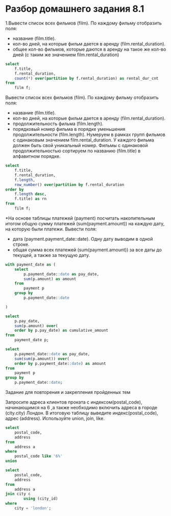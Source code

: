 # Разбор домашнего задания 8.1
1.Вывести список всех фильмов (film). По каждому фильму отобразить поля:
- название (film.title).
- кол-во дней, на которые фильм дается в аренду (film.rental_duration).
- общее кол-во фильмов, которые даются в аренду на такое же кол-во дней (с таким же значением film.rental_duration)
```sql
select
	f.title,
	f.rental_duration,
	count(*) over(partition by f.rental_duration) as rental_dur_cnt
from
	film f;
```
Вывести список всех фильмов (film). По каждому фильму отобразить поля:
- название (film.title).
- кол-во дней, на которые фильм дается в аренду (film.rental_duration).
- продолжительность фильма (film.length).
- порядковый номер фильма в порядке уменьшения продолжительности (film.length). Нумеруем в рамках групп фильмов с одинаковым значением film.rental_duration. 
У каждого фильма должен быть свой уникальный номер. Фильмы с одинаковой продолжительностью сортируем по названию (film.title) в алфавитном порядке.
```sql
select
	f.title,
	f.rental_duration,
	f.length,
	row_number() over(partition by f.rental_duration
order by
	f.length desc,
	f.title) as rn
from
	film f;
```
 *На основе таблицы платежей (payment) посчитать накопительным итогом общую сумму платежей (sum(payment.amount)) на каждую дату, на которую были платежи. Вывести поля:
- дата (payment.payment_date::date). Одну дату выводим в одной строке.
- общая сумма всех платежей (sum(payment.amount)) за все даты до текущей, а также за текущую дату.
```sql
with payment_date as (
	select
		p.payment_date::date as pay_date,
		sum(p.amount) as amount
	from
		payment p
	group by
		p.payment_date::date

)

select
	p.pay_date,
	sum(p.amount) over(
	order by p.pay_date) as cumulative_amount
from
	payment_date p;
```
```sql
select
	p.payment_date::date as pay_date,
	sum(sum(p.amount)) over(
	order by p.payment_date::date) as amount
from
	payment p
group by
	p.payment_date::date;
```
Задание для повторения и закрепления пройденных тем

Запросите адреса клиентов проката с индексом(postal_code), начинающимся на 6 ,а также необходимо включить адреса в городе (city.city) Лондон. 
В итоговую таблицу выведите индекс(postal_code), адрес (address). Используйте union, join, like.
```sql
select
	postal_code,
	address
from
	address a
where
	postal_code like '6%'
union  

select
	postal_code,
	address
from
	address a
join city c
		using (city_id)
where
	city = 'london';
```
